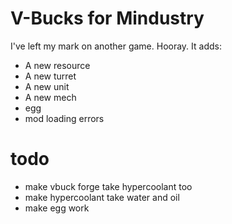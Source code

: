 # V-Bucks for Mindustry
I've left my mark on another game. Hooray.
It adds:
* A new resource
* A new turret
* A new unit
* A new mech
* egg
* mod loading errors

# todo
* make vbuck forge take hypercoolant too
* make hypercoolant take water and oil
* make egg work